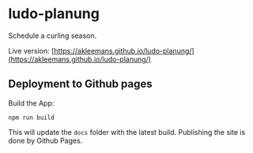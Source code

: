 # ludo-planung

Schedule a curling season.

Live version: [https://akleemans.github.io/ludo-planung/](https://akleemans.github.io/ludo-planung/)

## Deployment to Github pages

Build the App:

    npm run build

This will update the `docs` folder with the latest build. Publishing the site is done by Github Pages.
